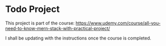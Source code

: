 # Todo Project

This project is part of the course:
https://www.udemy.com/course/all-you-need-to-know-mern-stack-with-practical-project/ 

I shall be updating with the instructions once the course is completed.
